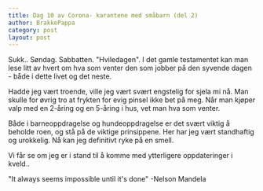 ```yaml
---
title: Dag 10 av Corona- karantene med småbarn (del 2)
author: BrakkePappa
category: post
layout: post
---
```


Sukk..
Søndag. Sabbatten. "Hviledagen". 
I det gamle testamentet kan man lese litt av hvert om hva som venter den som jobber på den syvende dagen - både i dette livet og det neste. 

Hadde jeg vært troende, ville jeg vært svært engstelig for sjela mi nå. 
Man skulle for øvrig tro at frykten for evig pinsel ikke bet på meg. Når man kjøper valp med en 2-åring og en 5-åring i hus, vet man hva som venter.

Både i barneoppdragelse og hundeoppdragelse er det svært viktig å beholde roen, og stå på de viktige prinsippene. Her har jeg vært standhaftig og urokkelig. 
Nå kan jeg definitivt ryke på en smell.

Vi får se om jeg er i stand til å komme med ytterligere oppdateringer i kveld..

"It always seems impossible until it's done"
-Nelson Mandela
